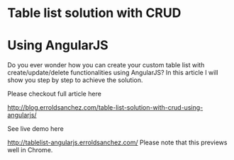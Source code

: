 # Table list solution with CRUD
# Using AngularJS
Do you ever wonder how you can create your custom table list with create/update/delete functionalities using AngularJS? In this article I will show you step by step to achieve the solution.

Please checkout full article here

http://blog.erroldsanchez.com/table-list-solution-with-crud-using-angularjs/

See live demo here

http://tablelist-angularjs.erroldsanchez.com/ Please note that this previews well in Chrome.
